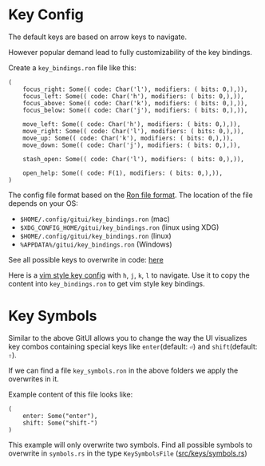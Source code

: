 # Key Config

The default keys are based on arrow keys to navigate.

However popular demand lead to fully customizability of the key bindings.

Create a `key_bindings.ron` file like this:
```
(
    focus_right: Some(( code: Char('l'), modifiers: ( bits: 0,),)),
    focus_left: Some(( code: Char('h'), modifiers: ( bits: 0,),)),
    focus_above: Some(( code: Char('k'), modifiers: ( bits: 0,),)),
    focus_below: Some(( code: Char('j'), modifiers: ( bits: 0,),)),
    
    move_left: Some(( code: Char('h'), modifiers: ( bits: 0,),)),
    move_right: Some(( code: Char('l'), modifiers: ( bits: 0,),)),
    move_up: Some(( code: Char('k'), modifiers: ( bits: 0,),)),
    move_down: Some(( code: Char('j'), modifiers: ( bits: 0,),)),

    stash_open: Some(( code: Char('l'), modifiers: ( bits: 0,),)),

    open_help: Some(( code: F(1), modifiers: ( bits: 0,),)),
)
```

The config file format based on the [Ron file format](https://github.com/ron-rs/ron).
The location of the file depends on your OS:
* `$HOME/.config/gitui/key_bindings.ron` (mac)
* `$XDG_CONFIG_HOME/gitui/key_bindings.ron` (linux using XDG)
* `$HOME/.config/gitui/key_bindings.ron` (linux)
* `%APPDATA%/gitui/key_bindings.ron` (Windows)

See all possible keys to overwrite in code: [here](https://github.com/extrawurst/gitui/blob/master/src/keys/key_list.rs#L83)

Here is a [vim style key config](vim_style_key_config.ron) with `h`, `j`, `k`, `l` to navigate. Use it to copy the content into `key_bindings.ron` to get vim style key bindings.

# Key Symbols

Similar to the above GitUI allows you to change the way the UI visualizes key combos containing special keys like `enter`(default: `⏎`) and `shift`(default: `⇧`).

If we can find a file `key_symbols.ron` in the above folders we apply the overwrites in it.

Example content of this file looks like:

```
(
    enter: Some("enter"),
    shift: Some("shift-")
)
```
This example will only overwrite two symbols. Find all possible symbols to overwrite in `symbols.rs` in the type `KeySymbolsFile` ([src/keys/symbols.rs](https://github.com/extrawurst/gitui/blob/master/src/keys/symbols.rs))